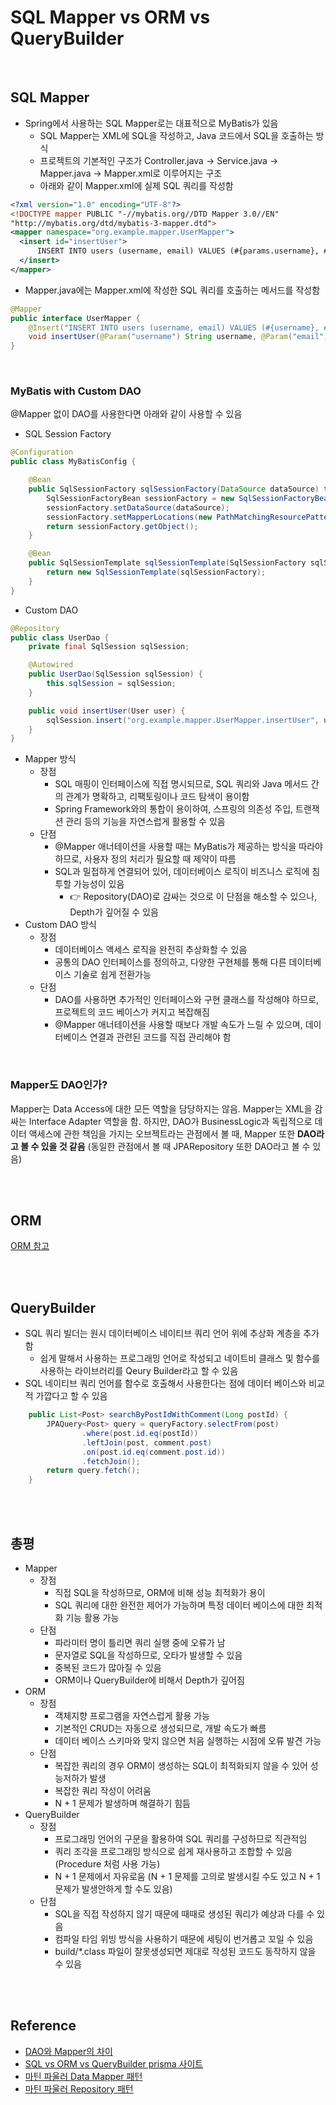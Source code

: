 # SQL Mapper vs ORM vs QueryBuilder

<br>

## SQL Mapper 

- Spring에서 사용하는 SQL Mapper로는 대표적으로 MyBatis가 있음
  - SQL Mapper는 XML에 SQL을 작성하고, Java 코드에서 SQL을 호출하는 방식
  - 프로젝트의 기본적인 구조가 Controller.java -> Service.java -> Mapper.java -> Mapper.xml로 이루어지는 구조
  - 아래와 같이 Mapper.xml에 실제 SQL 쿼리를 작성함

```xml
<?xml version="1.0" encoding="UTF-8"?>
<!DOCTYPE mapper PUBLIC "-//mybatis.org//DTD Mapper 3.0//EN"
"http://mybatis.org/dtd/mybatis-3-mapper.dtd">
<mapper namespace="org.example.mapper.UserMapper">
  <insert id="insertUser">
      INSERT INTO users (username, email) VALUES (#{params.username}, #{params.email})
  </insert>
</mapper>
```

  - Mapper.java에는 Mapper.xml에 작성한 SQL 쿼리를 호출하는 메서드를 작성함

```java
@Mapper
public interface UserMapper {
    @Insert("INSERT INTO users (username, email) VALUES (#{username}, #{email})")
    void insertUser(@Param("username") String username, @Param("email") String email);
}
```

<br>

### MyBatis with Custom DAO

@Mapper 없이 DAO를 사용한다면 아래와 같이 사용할 수 있음

- SQL Session Factory 

```java
@Configuration
public class MyBatisConfig {

    @Bean
    public SqlSessionFactory sqlSessionFactory(DataSource dataSource) throws Exception {
        SqlSessionFactoryBean sessionFactory = new SqlSessionFactoryBean();
        sessionFactory.setDataSource(dataSource);
        sessionFactory.setMapperLocations(new PathMatchingResourcePatternResolver().getResources("classpath:/mappers/*.xml"));
        return sessionFactory.getObject();
    }

    @Bean
    public SqlSessionTemplate sqlSessionTemplate(SqlSessionFactory sqlSessionFactory) {
        return new SqlSessionTemplate(sqlSessionFactory);
    }
}
```

- Custom DAO 

```java
@Repository
public class UserDao {
    private final SqlSession sqlSession;

    @Autowired
    public UserDao(SqlSession sqlSession) {
        this.sqlSession = sqlSession;
    }

    public void insertUser(User user) {
        sqlSession.insert("org.example.mapper.UserMapper.insertUser", user);
    }
}
```

- Mapper 방식 
  - 장점 
    - SQL 매핑이 인터페이스에 직접 명시되므로, SQL 쿼리와 Java 메서드 간의 관계가 명확하고, 리팩토링이나 코드 탐색이 용이함
    - Spring Framework와의 통합이 용이하여, 스프링의 의존성 주입, 트랜잭션 관리 등의 기능을 자연스럽게 활용할 수 있음
  - 단점
    - @Mapper 애너테이션을 사용할 때는 MyBatis가 제공하는 방식을 따라야 하므로, 사용자 정의 처리가 필요할 때 제약이 따름
    - SQL과 밀접하게 연결되어 있어, 데이터베이스 로직이 비즈니스 로직에 침투할 가능성이 있음
      - 👉 Repository(DAO)로 감싸는 것으로 이 단점을 해소할 수 있으나, Depth가 깊어질 수 있음
- Custom DAO 방식
  - 장점
    - 데이터베이스 액세스 로직을 완전히 추상화할 수 있음
    - 공통의 DAO 인터페이스를 정의하고, 다양한 구현체를 통해 다른 데이터베이스 기술로 쉽게 전환가능
  - 단점
    - DAO를 사용하면 추가적인 인터페이스와 구현 클래스를 작성해야 하므로, 프로젝트의 코드 베이스가 커지고 복잡해짐
    - @Mapper 애너테이션을 사용할 때보다 개발 속도가 느릴 수 있으며, 데이터베이스 연결과 관련된 코드를 직접 관리해야 함

<br>

### Mapper도 DAO인가?

Mapper는 Data Access에 대한 모든 역할을 담당하지는 않음. 
Mapper는 XML을 감싸는 Interface Adapter 역할을 함.
하지만, DAO가 BusinessLogic과 독립적으로 데이터 액세스에 관한 책임을 가지는 오브젝트라는 관점에서 볼 때, Mapper 또한 **DAO라고 볼 수 있을 것 같음** (동일한 관점에서 볼 때 JPARepository 또한 DAO라고 볼 수 있음)

<br>
<br>

## ORM 

[ORM 참고](https://github.com/jmxx219/CS-Study/blob/main/spring/ORM.md)

<br>
<br>

## QueryBuilder 

- SQL 쿼리 빌더는 원시 데이터베이스 네이티브 쿼리 언어 위에 추상화 계층을 추가 함 
  - 쉽게 말해서 사용하는 프로그래밍 언어로 작성되고 네이트비 클래스 및 함수를 사용하는 라이브러리를 Qeury Builder라고 할 수 있음
- SQL 네이티브 쿼리 언어를 함수로 호출해서 사용한다는 점에 데이터 베이스와 비교적 가깝다고 할 수 있음

```java
    public List<Post> searchByPostIdWithComment(Long postId) {
        JPAQuery<Post> query = queryFactory.selectFrom(post)
                .where(post.id.eq(postId))
                .leftJoin(post, comment.post)
                .on(post.id.eq(comment.post.id))
                .fetchJoin();
        return query.fetch();
    }

```

<br>
<br>

## 총평 

- Mapper 
  - 장점
    - 직접 SQL을 작성하므로, ORM에 비해 성능 최적화가 용이
    - SQL 쿼리에 대한 완전한 제어가 가능하며 특정 데이터 베이스에 대한 최적화 기능 활용 가능
  - 단점
    - 파라미터 명이 틀리면 쿼리 실행 중에 오류가 남
    - 문자열로 SQL을 작성하므로, 오타가 발생할 수 있음
    - 중복된 코드가 많아질 수 있음
    - ORM이나 QueryBuilder에 비해서 Depth가 깊어짐
- ORM 
  - 장점
    - 객체지향 프로그램을 자연스럽게 활용 가능
    - 기본적인 CRUD는 자동으로 생성되므로, 개발 속도가 빠름
    - 데이터 베이스 스키마와 맞지 않으면 처음 실행하는 시점에 오류 발견 가능
  - 단점
    - 복잡한 쿼리의 경우 ORM이 생성하는 SQL이 최적화되지 않을 수 있어 성능저하가 발생
    - 복잡한 쿼리 작성이 어려움
    - N + 1 문제가 발생하며 해결하기 힘듬 
- QueryBuilder
  - 장점
    - 프로그래밍 언어의 구문을 활용하여 SQL 쿼리를 구성하므로 직관적임
    - 쿼리 조각을 프로그래밍 방식으로 쉽게 재사용하고 조합할 수 있음 (Procedure 처럼 사용 가능)
    - N + 1 문제에서 자유로움 (N + 1 문제를 고의로 발생시킬 수도 있고 N + 1문제가 발생안하게 할 수도 있음)
  - 단점
    - SQL을 직접 작성하지 않기 때문에 때때로 생성된 쿼리가 예상과 다를 수 있음
    - 컴파일 타임 위빙 방식을 사용하기 때문에 세팅이 번거롭고 꼬일 수 있음
    - build/*.class 파일이 잘못생성되면 제대로 작성된 코드도 동작하지 않을 수 있음

<br>
<br>

## Reference 

- [DAO와 Mapper의 차이](https://doongjun.tistory.com/43)
- [SQL vs ORM vs QueryBuilder prisma 사이트](https://www.prisma.io/dataguide/types/relational/comparing-sql-query-builders-and-orms)
- [마틴 파울러 Data Mapper 패턴](https://martinfowler.com/eaaCatalog/dataMapper.html)
- [마틴 파울러 Repository 패턴](https://martinfowler.com/eaaCatalog/repository.html)